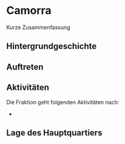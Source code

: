 # Camorra
Kurze Zusammenfassung
## Hintergrundgeschichte 

## Auftreten 


## Aktivitäten
Die Fraktion geht folgenden Aktivitäten nach:

*

## Lage des Hauptquartiers
